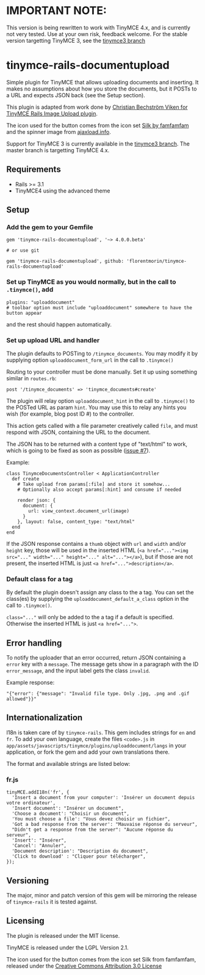 # IMPORTANT NOTE:
This version is being rewritten to work with TinyMCE 4.x, and is currently not very tested. Use at your own risk, feedback welcome. For the stable version targetting TinyMCE 3, see the [tinymce3 branch](https://github.com/florentmorin/tinymce-rails-documentupload/tree/tinymce3)

# tinymce-rails-documentupload

  Simple plugin for TinyMCE that allows uploading documents and inserting.
  It makes no assumptions about how you store the documents, but it POSTs to a URL and expects JSON back (see the Setup section).

  This plugin is adapted from work done by [Christian Bechström Viken for TinyMCE Rails Image Upload plugin](https://github.com/PerfectlyNormal/tinymce-rails-imageupload).

  The icon used for the button comes from the icon set [Silk by famfamfam](http://www.famfamfam.com/lab/icons/silk/) and the spinner image from [ajaxload.info](http://ajaxload.info/).
  
  Support for TinyMCE 3 is currently available in the [tinymce3 branch](https://github.com/florentmorin/tinymce-rails-documentupload/tree/tinymce3). The master branch is targetting TinyMCE 4.x.

## Requirements

  * Rails >= 3.1
  * TinyMCE4 using the advanced theme

## Setup

### Add the gem to your Gemfile

    gem 'tinymce-rails-documentupload', '~> 4.0.0.beta'
    
    # or use git

    gem 'tinymce-rails-documentupload', github: 'florentmorin/tinymce-rails-documentupload'

### Set up TinyMCE as you would normally, but in the call to `.tinymce()`, add

    plugins: "uploaddocument"
    # toolbar option must include "uploaddocument" somewhere to have the button appear

  and the rest should happen automatically.

### Set up upload URL and handler

  The plugin defaults to POSTing to `/tinymce_documents`.  You may modify it by supplying option `uploaddocument_form_url` in the call to `.tinymce()`

  Routing to your controller must be done manually.  Set it up using something similar in `routes.rb`:

    post '/tinymce_documents' => 'tinymce_documents#create'

  The plugin will relay option `uploaddocument_hint` in the call to `.tinymce()` to the POSTed URL as param `hint`.  You may use this to relay any hints you wish (for example, blog post ID #) to the controller.

  This action gets called with a file parameter creatively called `file`, and must respond with JSON, containing the URL to the document.

  The JSON has to be returned with a content type of "text/html" to work, which is going to be fixed as soon as possible ([issue #7](https://github.com/PerfectlyNormal/tinymce-rails-imageupload/issues/7)).

  Example:

    class TinymceDocumentsController < ApplicationController
      def create
        # Take upload from params[:file] and store it somehow...
        # Optionally also accept params[:hint] and consume if needed

        render json: {
          document: {
            url: view_context.document_url(image)
          }
        }, layout: false, content_type: "text/html"
      end
    end

  If the JSON response contains a `thumb` object with `url` and `width` and/or `height` key, those will be used in the inserted HTML (`<a href="..."><img src="..." width="..." height="..." alt="..."></a>`), but if those are not present, the inserted HTML is just `<a href="...">description</a>`.

### Default class for a tag

  By default the plugin doesn't assign any class to the a tag. You can set the class(es) by supplying the `uploaddocument_default_a_class` option in the call to `.tinymce()`.

  `class="..."` will only be added to the a tag if a default is specified. Otherwise the inserted HTML is just `<a href="...">`.

## Error handling

To notify the uploader that an error occurred, return JSON containing a `error` key with a `message`.
The message gets show in a paragraph with the ID `error_message`, and the input label gets the class `invalid`.

Example response:

    "{"error": {"message": "Invalid file type. Only .jpg, .png and .gif allowed"}}"

## Internationalization

I18n is taken care of by `tinymce-rails`. This gem includes strings for `en` and `fr`. To add your own language, create the files `<code>.js` in `app/assets/javascripts/tinymce/plugins/uploaddocument/langs` in your application, or fork the gem and add your own translations there.
  
The format and available strings are listed below:

### fr.js

    tinyMCE.addI18n('fr', {
      'Insert a document from your computer': 'Insérer un document depuis votre ordinateur',
      'Insert document': "Insérer un document",
      'Choose a document': "Choisir un document",
      'You must choose a file': "Vous devez choisir un fichier",
      'Got a bad response from the server': "Mauvaise réponse du serveur",
      "Didn't get a response from the server": "Aucune réponse du serveur",
      'Insert': "Insérer",
      'Cancel': "Annuler",
      'Document description': "Description du document",
      'Click to download' : "Cliquer pour télécharger",
    });

## Versioning

The major, minor and patch version of this gem will be mirroring the release of `tinymce-rails` it is tested against.

## Licensing

The plugin is released under the MIT license.

TinyMCE is released under the LGPL Version 2.1.

The icon used for the button comes from the icon set Silk from famfamfam, released under the [Creative Commons Attribution 3.0 License](http://creativecommons.org/licenses/by/3.0/)